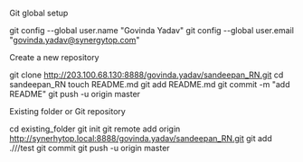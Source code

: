 
Git global setup

git config --global user.name "Govinda Yadav"
git config --global user.email "govinda.yadav@synergytop.com"

Create a new repository

git clone http://203.100.68.130:8888/govinda.yadav/sandeepan_RN.git
cd sandeepan_RN
touch README.md
git add README.md
git commit -m "add README"
git push -u origin master

Existing folder or Git repository

cd existing_folder
git init
git remote add origin http://synerhytop.local:8888/govinda.yadav/sandeepan_RN.git
git add .///test
git commit
git push -u origin master
